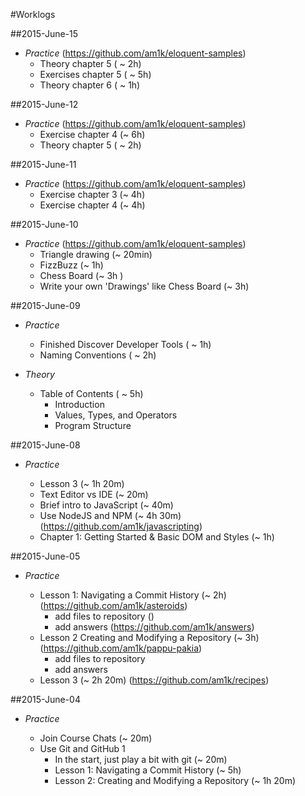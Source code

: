 #Worklogs

##2015-June-15 

* *Practice* (https://github.com/am1k/eloquent-samples) 
	* Theory chapter 5 ( ~ 2h) 
	* Exercises chapter 5 ( ~ 5h)
	* Theory chapter 6 ( ~ 1h)

##2015-June-12

* *Practice* (https://github.com/am1k/eloquent-samples)
	* Exercise chapter 4 (~ 6h) 
	* Theory chapter 5 ( ~ 2h)	

##2015-June-11

* *Practice* (https://github.com/am1k/eloquent-samples)
	* Exercise chapter 3 (~ 4h) 
	* Exercise chapter 4 (~ 4h)

##2015-June-10 

* *Practice* (https://github.com/am1k/eloquent-samples)
	* Triangle drawing (~ 20min)
	* FizzBuzz (~ 1h) 
	* Chess Board (~ 3h ) 
	* Write your own 'Drawings' like Chess Board (~ 3h) 

##2015-June-09

* *Practice*
	* Finished Discover Developer Tools ( ~ 1h)
	* Naming Conventions ( ~ 2h)

* *Theory*	
	* Table of Contents ( ~ 5h)
		* Introduction
		* Values, Types, and Operators
		* Program Structure
		

##2015-June-08

* *Practice*

	* Lesson 3 (~ 1h 20m) 
	* Text Editor vs IDE (~ 20m)
	* Brief intro to JavaScript (~ 40m)
	* Use NodeJS and NPM (~ 4h 30m) (https://github.com/am1k/javascripting)
	* Chapter 1: Getting Started & Basic DOM and Styles (~ 1h)


##2015-June-05

* *Practice*
	
	* Lesson 1: Navigating a Commit History (~ 2h) (https://github.com/am1k/asteroids)
		* add files to repository ()
		* add answers 	(https://github.com/am1k/answers)
	* Lesson 2 Creating and Modifying a Repository (~ 3h) (https://github.com/am1k/pappu-pakia)
		* add files to repository
		* add answers 
	* Lesson 3 (~ 2h 20m) (https://github.com/am1k/recipes)

##2015-June-04

* *Practice*

	* Join Course Chats (~ 20m)
	* Use Git and GitHub 1 
		* In the start, just play a bit with git (~ 20m)
		* Lesson 1: Navigating a Commit History (~ 5h)
		* Lesson 2: Creating and Modifying a Repository (~ 1h 20m)
